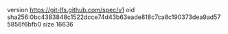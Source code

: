 version https://git-lfs.github.com/spec/v1
oid sha256:0bc4383848c1522dcce74d43b63eade818c7ca8c190373dea9ad575856f6bfb0
size 16636
